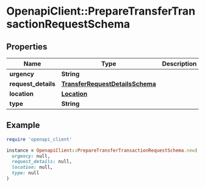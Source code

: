 # OpenapiClient::PrepareTransferTransactionRequestSchema

## Properties

| Name | Type | Description | Notes |
| ---- | ---- | ----------- | ----- |
| **urgency** | **String** |  | [optional] |
| **request_details** | [**TransferRequestDetailsSchema**](TransferRequestDetailsSchema.md) |  | [optional] |
| **location** | [**Location**](Location.md) |  | [optional] |
| **type** | **String** |  | [optional] |

## Example

```ruby
require 'openapi_client'

instance = OpenapiClient::PrepareTransferTransactionRequestSchema.new(
  urgency: null,
  request_details: null,
  location: null,
  type: null
)
```

